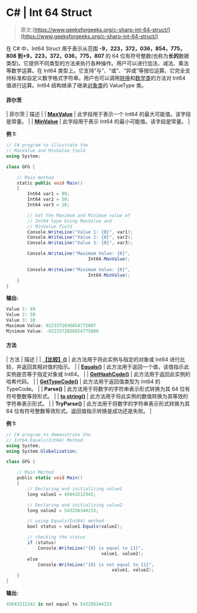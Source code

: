 # C# | Int 64 Struct

> 原文:[https://www.geeksforgeeks.org/c-sharp-int-64-struct/](https://www.geeksforgeeks.org/c-sharp-int-64-struct/)

在 C# 中，Int64 Struct 用于表示从范围 **-9，223，372，036，854，775，808 到+9，223，372，036，775，807** 的 64 位有符号整数(也称为**长的**数据类型)。它提供不同类型的方法来执行各种操作。用户可以进行加法、减法、乘法等数学运算。在 Int64 类型上。它支持“与”、“或”、“异或”等按位运算。它完全支持标准和自定义数字格式字符串。用户也可以调用[转换](https://www.geeksforgeeks.org/c-sharp-convert-class/)和[数学类](https://www.geeksforgeeks.org/c-sharp-math-class/)的方法对 Int64 值进行运算。Int64 结构继承了继承[对象类](https://www.geeksforgeeks.org/c-sharp-object-class/)的 ValueType 类。

#### 菲尔茨

| 菲尔茨 | 描述 |
| **[MaxValue](https://www.geeksforgeeks.org/int64-maxvalue-field-in-c-sharp-with-examples/)** | 此字段用于表示一个 Int64 的最大可能值。该字段是常量。 |
| **[MinValue](https://www.geeksforgeeks.org/int64-minvalue-field-in-c-sharp-with-examples/)** | 此字段用于表示 Int64 的最小可能值。该字段是常量。 |

**例 1:**

```cs
// C# program to illustrate the 
// MaxValue and MinValue field
using System;

class GFG {

    // Main method
    static public void Main()
    {
        Int64 var1 = 89;
        Int64 var2 = 50;
        Int64 var3 = 10;

        // Get the Maximum and Minimum value of 
        // Int64 type Using MaxValue and 
        // MinValue field
        Console.WriteLine("Value 1: {0}", var1);
        Console.WriteLine("Value 2: {0}", var2);
        Console.WriteLine("Value 3: {0}", var3);

        Console.WriteLine("Maximum Value: {0}",
                               Int64.MaxValue);

        Console.WriteLine("Minimum Value: {0}",
                               Int64.MinValue);
    }
}
```

**输出:**

```cs
Value 1: 89
Value 2: 50
Value 3: 10
Maximum Value: 9223372036854775807
Minimum Value: -9223372036854775808

```

#### 方法

| 方法 | 描述 |
| **[【比较】()](https://www.geeksforgeeks.org/int64-compareto-method-in-c-sharp-with-examples/)** | 此方法用于将此实例与指定的对象或 Int64 进行比较，并返回其相对值的指示。 |
| **[Equals()](https://www.geeksforgeeks.org/int64-equals-method-in-c-sharp-with-examples/)** | 此方法用于返回一个值，该值指示此实例是否等于指定对象或 Int64。 |
| **[GetHashCode()](https://www.geeksforgeeks.org/int64-gethashcode-method-in-c-sharp-with-examples/)** | 此方法用于返回此实例的哈希代码。 |
| **[GetTypeCode()](https://www.geeksforgeeks.org/int64-gettypecode-method-in-c-sharp-with-examples/)** | 此方法用于返回值类型为 Int64 的 TypeCode。 |
| **Parse()** | 此方法用于将数字的字符串表示形式转换为其 64 位有符号整数等效形式。 |
| **[to string()](https://www.geeksforgeeks.org/c-sharp-int64-tostring-method-set-1/)** | 此方法用于将此实例的数值转换为其等效的字符串表示形式。 |
| **TryParse()** | 此方法用于将数字的字符串表示形式转换为其 64 位有符号整数等效形式。返回值指示转换是成功还是失败。 |

**例 1:**

```cs
// C# program to demonstrate the 
// Int64.Equals(Int64) Method 
using System; 
using System.Globalization; 

class GFG { 

    // Main Method 
    public static void Main() 
    { 
        // Declaring and initializing value1 
        long value1 = 45643212342; 

        // Declaring and initializing value2 
        long value2 = 543256344233; 

        // using Equals(Int64) method 
        bool status = value1.Equals(value2); 

        // checking the status 
        if (status) 
            Console.WriteLine("{0} is equal to {1}", 
                                    value1, value2); 
        else
            Console.WriteLine("{0} is not equal to {1}", 
                                        value1, value2); 
    } 
} 
```

**输出:**

```cs
45643212342 is not equal to 543256344233

```